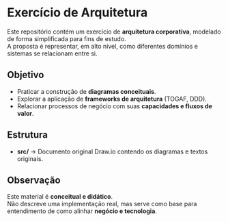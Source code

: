 # Exercício de Arquitetura

Este repositório contém um exercício de **arquitetura corporativa**, modelado de forma simplificada para fins de estudo.  
A proposta é representar, em alto nível, como diferentes domínios e sistemas se relacionam entre si.  

## Objetivo

- Praticar a construção de **diagramas conceituais**.  
- Explorar a aplicação de **frameworks de arquitetura** (TOGAF, DDD).
- Relacionar processos de negócio com suas **capacidades e fluxos de valor**.

## Estrutura

- **src/** → Documento original Draw.io contendo os diagramas e textos originais.  

## Observação

Este material é **conceitual e didático**.  
Não descreve uma implementação real, mas serve como base para entendimento de como alinhar **negócio e tecnologia**.
